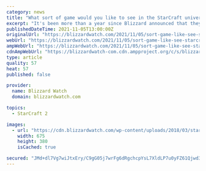 ```yaml
---
category: news
title: "What sort of game would you like to see in the StarCraft universe?"
excerpt: "It's been more than a year since Blizzard announced that they were no longer developing new content for StarCraft 2. Since then we haven't heard anything a"
publishedDateTime: 2021-11-05T13:00:00Z
originalUrl: "https://blizzardwatch.com/2021/11/05/sort-game-like-see-starcraft-universe/"
webUrl: "https://blizzardwatch.com/2021/11/05/sort-game-like-see-starcraft-universe/"
ampWebUrl: "https://blizzardwatch.com/2021/11/05/sort-game-like-see-starcraft-universe/amp/"
cdnAmpWebUrl: "https://blizzardwatch-com.cdn.ampproject.org/c/s/blizzardwatch.com/2021/11/05/sort-game-like-see-starcraft-universe/amp/"
type: article
quality: 57
heat: 57
published: false

provider:
  name: Blizzard Watch
  domain: blizzardwatch.com

topics:
  - StarCraft 2

images:
  - url: "https://cdn.blizzardwatch.com/wp-content/uploads/2018/03/starcraft-20-anniversary-header.jpg"
    width: 675
    height: 380
    isCached: true

secured: "JMd+dl7Vg7wiJtxEry/C9gG05j7wrFg6dRgchcpYsL7XldLP7u0yFZ61Qjwd3ICBQru5iNp0J5LC0S5mKrYJ2i7mqRLuiEF/D0L52vwUW6TqfoltcXbacjkK3i4PUdUSsMl25tHIpsiGZAoh69vrtaMu7rHikV8fAx5Wt2E8VaHFYDc3OZKRhG3LdbOMTHNKKaZdCki+5hPEv8XxUs1WPYxgoNwfERD9AKcGxJf0nXlqdKEL4q8rtualnsK5YuWvRRcxjzJ2OlLuwDb+1bNOh5rYBBCOQfRXuf/xbTtQGE1xM4PW6T+B+rrPQVJbjMzIu2oym+h5Vew0gl+ctU/rvPtqiZ/v+vu3bgJjwKM97v4=;bPQ2U2pAE29woyfujLcsZg=="
---
```


